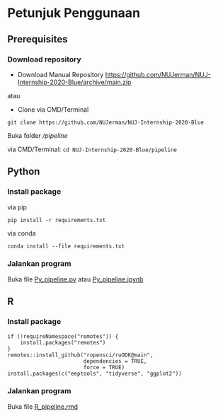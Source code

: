 # Petunjuk Penggunaan

## Prerequisites
### Download repository

- Download Manual Repository https://github.com/NUJerman/NUJ-Internship-2020-Blue/archive/main.zip

atau

- Clone via CMD/Terminal

`git clone https://github.com/NUJerman/NUJ-Internship-2020-Blue`

Buka folder */pipeline*

via CMD/Terminal: `cd NUJ-Internship-2020-Blue/pipeline`

## Python

### Install package

via pip

`pip install -r requirements.txt`

via conda

`conda install --file requirements.txt`

### Jalankan program

Buka file [Py_pipeline.py](./Py_pipeline.py) atau [Py_pipeline.ipynb](./Py_pipeline.ipynb)

## R

### Install package
```{r}
if (!requireNamespace("remotes")) {
    install.packages("remotes")
}
remotes::install_github("ropensci/ruODK@main",
                        dependencies = TRUE,
                        force = TRUE)
install.packages(c("eeptools", "tidyverse", "ggplot2"))
```

### Jalankan program

Buka file [R_pipeline.rmd](./R_pipeline.rmd)